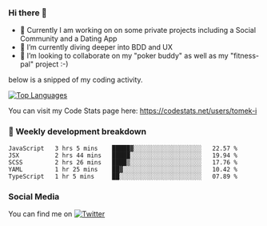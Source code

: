 ### Hi there 👋


- 🔭 Currently I am working on on some private projects including a Social Community and a Dating App
- 🌱 I’m currently diving deeper into BDD and UX
- 👯 I’m looking to collaborate on my "poker buddy" as well as my "fitness-pal" project :-)

below is a snipped of my coding activity.
<!--
**tomek-i/tomek-i** is a ✨ _special_ ✨ repository because its `README.md` (this file) appears on your GitHub profile.

Here are some ideas to get you started:

- 🔭 I’m currently working on ...
- 🌱 I’m currently learning ...
- 👯 I’m looking to collaborate on ...
- 🤔 I’m looking for help with ...
- 💬 Ask me about ...
- 📫 How to reach me: ...
- 😄 Pronouns: ...
- ⚡ Fun fact: ...
-->
[![Top Languages](https://github-readme-stats.vercel.app/api/top-langs/?username=tomek-i&layout=compact)](https://github.com/tomek-i)

You can visit my Code Stats page here: https://codestats.net/users/tomek-i

### 💬 Weekly development breakdown
<!--START_SECTION:waka-->
```text
JavaScript   3 hrs 5 mins    █████▓░░░░░░░░░░░░░░░░░░░   22.57 % 
JSX          2 hrs 44 mins   █████░░░░░░░░░░░░░░░░░░░░   19.94 % 
SCSS         2 hrs 26 mins   ████▒░░░░░░░░░░░░░░░░░░░░   17.76 % 
YAML         1 hr 25 mins    ██▓░░░░░░░░░░░░░░░░░░░░░░   10.42 % 
TypeScript   1 hr 5 mins     ██░░░░░░░░░░░░░░░░░░░░░░░   07.89 % 
```
<!--END_SECTION:waka-->

<!-- Actual text -->

### Social Media
You can find me on [![Twitter][1.2]][1]

<!-- Icons -->

[1.2]: http://i.imgur.com/wWzX9uB.png 


<!-- Links to your social media accounts -->

[1]: https://twitter.com/tomek_i

